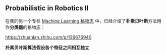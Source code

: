 ## Probabilistic in Robotics Ⅱ

在我的另一个专栏 [Machine Learning 格物志](https://zhuanlan.zhihu.com/c_1236984830903996416) 中，已经介绍了**朴素贝叶斯**方法用作**分类器**的格物志：

https://zhuanlan.zhihu.com/p/136676940

**朴素贝叶斯算法假设各个特征之间相互独立**



